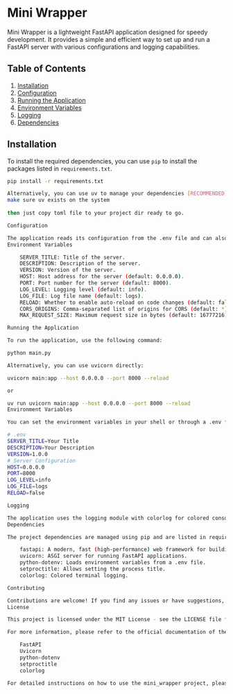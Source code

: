 
# Mini Wrapper

Mini Wrapper is a lightweight FastAPI application designed for speedy development. It provides a simple and efficient way to set up and run a FastAPI server with various configurations and logging capabilities.

## Table of Contents
1. [Installation](#installation)
2. [Configuration](#configuration)
3. [Running the Application](#running-the-application)
4. [Environment Variables](#environment-variables)
5. [Logging](#logging)
6. [Dependencies](#dependencies)

## Installation

To install the required dependencies, you can use `pip` to install the packages listed in `requirements.txt`.

```bash
pip install -r requirements.txt

Alternatively, you can use uv to manage your dependencies [RECOMMENDED]:
make sure uv exists on the system
 
then just copy toml file to your project dir ready to go.

Configuration

The application reads its configuration from the .env file and can also be configured via environment variables. The .env file is used as a fallback if the environment variables are not set.
Environment Variables

    SERVER_TITLE: Title of the server.
    DESCRIPTION: Description of the server.
    VERSION: Version of the server.
    HOST: Host address for the server (default: 0.0.0.0).
    PORT: Port number for the server (default: 8000).
    LOG_LEVEL: Logging level (default: info).
    LOG_FILE: Log file name (default: logs).
    RELOAD: Whether to enable auto-reload on code changes (default: false).
    CORS_ORIGINS: Comma-separated list of origins for CORS (default: *).
    MAX_REQUEST_SIZE: Maximum request size in bytes (default: 16777216).

Running the Application

To run the application, use the following command:

python main.py

Alternatively, you can use uvicorn directly:

uvicorn main:app --host 0.0.0.0 --port 8000 --reload

or 

uv run uvicorn main:app --host 0.0.0.0 --port 8000 --reload
Environment Variables

You can set the environment variables in your shell or through a .env file. Here is an example of a .env file:

# .env
SERVER_TITLE=Your Title
DESCRIPTION=Your Description
VERSION=1.0.0
# Server Configuration
HOST=0.0.0.0
PORT=8000
LOG_LEVEL=info
LOG_FILE=logs
RELOAD=false

Logging

The application uses the logging module with colorlog for colored console output. You can configure the log level and log file in the .env file or via environment variables.
Dependencies

The project dependencies are managed using pip and are listed in requirements.txt and pyproject.toml. The required dependencies are:

    fastapi: A modern, fast (high-performance) web framework for building APIs with Python 3.9+.
    uvicorn: ASGI server for running FastAPI applications.
    python-dotenv: Loads environment variables from a .env file.
    setproctitle: Allows setting the process title.
    colorlog: Colored terminal logging.

Contributing

Contributions are welcome! If you find any issues or have suggestions, please open an issue or submit a pull request.
License

This project is licensed under the MIT License - see the LICENSE file for details.

For more information, please refer to the official documentation of the libraries used:

    FastAPI
    Uvicorn
    python-dotenv
    setproctitle
    colorlog

For detailed instructions on how to use the mini_wrapper project, please refer to the sections above. Make sure to adjust the placeholders and paths as needed for your specific use case
